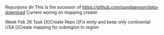 Repurpose dir
This is the sucessor of https://github.com/pandaanson/data-download
Current woring on mapping creater

Week Feb 26 Task
[X]Create Repo
[]Fix emty and keep only continental USA
[]Create mapping for subregion to region

